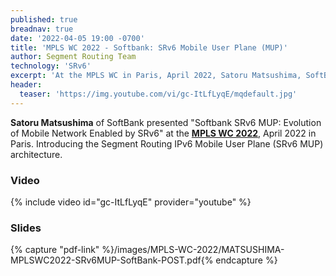 ```yaml
---
published: true
breadnav: true
date: '2022-04-05 19:00 -0700'
title: 'MPLS WC 2022 - Softbank: SRv6 Mobile User Plane (MUP)'
author: Segment Routing Team
technology: 'SRv6'
excerpt: 'At the MPLS WC in Paris, April 2022, Satoru Matsushima, SoftBank, presented "Softbank SRv6 MUP: Evolution of Mobile Network Enabled by SRv6". Introducing the Segment Routing IPv6 Mobile User Plane (SRv6 MUP) architecture.'
header:
  teaser: 'https://img.youtube.com/vi/gc-ItLfLyqE/mqdefault.jpg'
---
```

**Satoru Matsushima** of SoftBank presented "Softbank SRv6 MUP: Evolution of Mobile Network Enabled by SRv6" at the [**MPLS WC 2022**](<https://www.uppersideconferences.com/mpls-sdn-nfv/mplswc_2022_agenda_day_1.html>), April 2022 in Paris.
Introducing the Segment Routing IPv6 Mobile User Plane (SRv6 MUP) architecture.


### Video

{% include video id="gc-ItLfLyqE" provider="youtube" %}

### Slides

{% capture "pdf-link" %}/images/MPLS-WC-2022/MATSUSHIMA-MPLSWC2022-SRv6MUP-SoftBank-POST.pdf{% endcapture %}
<script src="{{ 'assets/js/pdfobject.min.js' | relative_url }}"></script>
<div class="fitvidsignore" id="pdf"></div>
<script>PDFObject.embed(" {{ pdf-link | relative_url }} ", "#pdf", {height: "21.5em", width: "31.3em"});</script>

